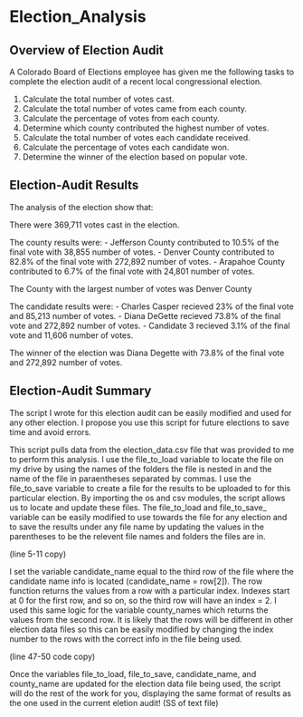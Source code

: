 # Election_Analysis

## Overview of Election Audit
A Colorado Board of Elections employee has given me the following tasks to complete the election audit of a recent local congressional election.

1. Calculate the total number of votes cast.
2. Calculate the total number of votes came from each county.
3. Calculate the percentage of votes from each county.
4. Determine which county contributed the highest number of votes.
5. Calculate the total number of votes each candidate received.
6. Calculate the percentage of votes each candidate won.
7. Determine the winner of the election based on popular vote.

## Election-Audit Results
The analysis of the election show that:

There were 369,711 votes cast in the election.

The county results were:
    - Jefferson County contributed to 10.5% of the final vote with 38,855 number of votes.
    - Denver County contributed to 82.8% of the final vote with 272,892 number of votes.
    - Arapahoe County contributed to 6.7% of the final vote with 24,801 number of votes.

The County with the largest number of votes was Denver County

The candidate results were:
    - Charles Casper recieved 23% of the final vote and 85,213 number of votes.
    - Diana DeGette recieved 73.8% of the final vote and 272,892 number of votes.
    - Candidate 3 recieved 3.1% of the final vote and 11,606 number of votes.
 
 The winner of the election was Diana Degette with 73.8% of the final vote and 272,892 number of votes.

## Election-Audit Summary
The script I wrote for this election audit can be easily modified and used for any other election. I propose you use this script for future elections to save time and avoid errors.

This script pulls data from the election_data.csv file that was provided to me to perform this analysis. I use the file_to_load variable to locate the file on my drive by using the names of the folders the file is nested in and the name of the file in paraentheses separated by commas. I use the file_to_save variable to create a file for the results to be uploaded to for this particular election. By importing the os and csv modules, the script allows us to locate and update these files. The file_to_load and file_to_save_ variable can be easily modified to use towards the file for any election and to save the results under any file name by updating the values in the parentheses to be the relevent file names and folders the files are in.

(line 5-11 copy)

I set the variable candidate_name equal to the third row of the file where the candidate name info is located (candidate_name = row[2]). The row function returns the values from a row with a particular index. Indexes start at 0 for the first row, and so on, so the third row will have an index = 2. I used this same logic for the variable county_names which returns the values from the second row. It is likely that the rows will be different in other election data files so this can be easily modified by changing the index number to the rows with the correct info in the file being used.

(line 47-50 code copy)

Once the variables file_to_load, file_to_save, candidate_name, and county_name are updated for the election data file being used, the script will do the rest of the work for you, displaying the same format of results as the one used in the current eletion audit!
(SS of text file)
